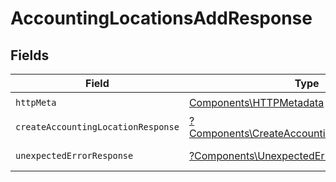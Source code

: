 # AccountingLocationsAddResponse


## Fields

| Field                                                                                                       | Type                                                                                                        | Required                                                                                                    | Description                                                                                                 |
| ----------------------------------------------------------------------------------------------------------- | ----------------------------------------------------------------------------------------------------------- | ----------------------------------------------------------------------------------------------------------- | ----------------------------------------------------------------------------------------------------------- |
| `httpMeta`                                                                                                  | [Components\HTTPMetadata](../../Models/Components/HTTPMetadata.md)                                          | :heavy_check_mark:                                                                                          | N/A                                                                                                         |
| `createAccountingLocationResponse`                                                                          | [?Components\CreateAccountingLocationResponse](../../Models/Components/CreateAccountingLocationResponse.md) | :heavy_minus_sign:                                                                                          | Location                                                                                                    |
| `unexpectedErrorResponse`                                                                                   | [?Components\UnexpectedErrorResponse](../../Models/Components/UnexpectedErrorResponse.md)                   | :heavy_minus_sign:                                                                                          | Unexpected error                                                                                            |